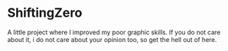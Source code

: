 # ShiftingZero
A little project where I improved my poor graphic skills. If you do not care about it, i do not care about your opinion too, so get the hell out of here.
